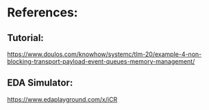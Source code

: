 # References:

## Tutorial:
https://www.doulos.com/knowhow/systemc/tlm-20/example-4-non-blocking-transport-payload-event-queues-memory-management/

## EDA Simulator:
https://www.edaplayground.com/x/iCR
